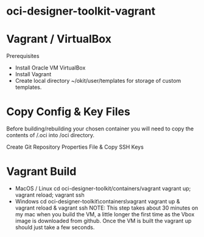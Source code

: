 # oci-designer-toolkit-vagrant

# Vagrant / VirtualBox
Prerequisites
- Install Oracle VM VirtualBox
- Install Vagrant
- Create local directory ~/okit/user/templates for storage of custom templates.
# Copy Config & Key Files
Before building/rebuilding your chosen container you will need to copy the contents of <USER HOME DIR>/.oci into /oci directory.

Create Git Repository Properties File & Copy SSH Keys

# Vagrant Build
- MacOS / Linux
cd oci-designer-toolkit/containers/vagrant
vagrant up; vagrant reload; vagrant ssh
- Windows
cd oci-designer-toolkit\containers\vagrant
vagrant up & vagrant reload & vagrant ssh
NOTE: This step takes about 30 minutes on my mac when you build the VM, a little longer the first time as the Vbox image is downloaded from github. Once the VM is built the vagrant up should just take a few seconds.
